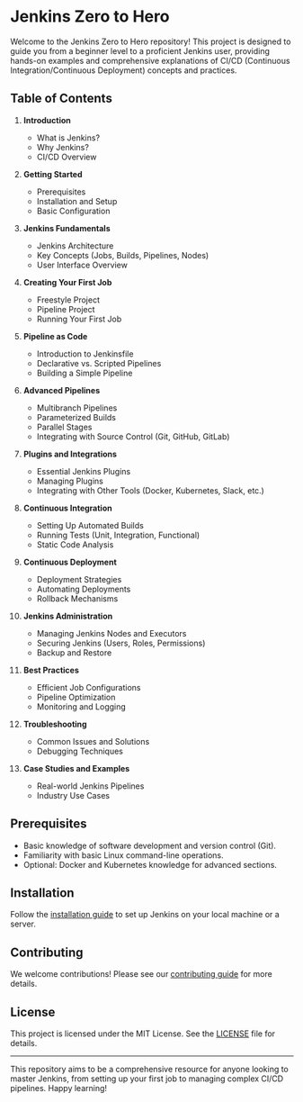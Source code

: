 # Jenkins Zero to Hero

Welcome to the Jenkins Zero to Hero repository! This project is designed to guide you from a beginner level to a proficient Jenkins user, providing hands-on examples and comprehensive explanations of CI/CD (Continuous Integration/Continuous Deployment) concepts and practices.

## Table of Contents

1. **Introduction**
   - What is Jenkins?
   - Why Jenkins?
   - CI/CD Overview

2. **Getting Started**
   - Prerequisites
   - Installation and Setup
   - Basic Configuration

3. **Jenkins Fundamentals**
   - Jenkins Architecture
   - Key Concepts (Jobs, Builds, Pipelines, Nodes)
   - User Interface Overview

4. **Creating Your First Job**
   - Freestyle Project
   - Pipeline Project
   - Running Your First Job

5. **Pipeline as Code**
   - Introduction to Jenkinsfile
   - Declarative vs. Scripted Pipelines
   - Building a Simple Pipeline

6. **Advanced Pipelines**
   - Multibranch Pipelines
   - Parameterized Builds
   - Parallel Stages
   - Integrating with Source Control (Git, GitHub, GitLab)

7. **Plugins and Integrations**
   - Essential Jenkins Plugins
   - Managing Plugins
   - Integrating with Other Tools (Docker, Kubernetes, Slack, etc.)

8. **Continuous Integration**
   - Setting Up Automated Builds
   - Running Tests (Unit, Integration, Functional)
   - Static Code Analysis

9. **Continuous Deployment**
   - Deployment Strategies
   - Automating Deployments
   - Rollback Mechanisms

10. **Jenkins Administration**
    - Managing Jenkins Nodes and Executors
    - Securing Jenkins (Users, Roles, Permissions)
    - Backup and Restore

11. **Best Practices**
    - Efficient Job Configurations
    - Pipeline Optimization
    - Monitoring and Logging

12. **Troubleshooting**
    - Common Issues and Solutions
    - Debugging Techniques

13. **Case Studies and Examples**
    - Real-world Jenkins Pipelines
    - Industry Use Cases

## Prerequisites

- Basic knowledge of software development and version control (Git).
- Familiarity with basic Linux command-line operations.
- Optional: Docker and Kubernetes knowledge for advanced sections.

## Installation

Follow the [installation guide](docs/installation.md) to set up Jenkins on your local machine or a server. 

## Contributing

We welcome contributions! Please see our [contributing guide](CONTRIBUTING.md) for more details.

## License

This project is licensed under the MIT License. See the [LICENSE](LICENSE) file for details.

---

This repository aims to be a comprehensive resource for anyone looking to master Jenkins, from setting up your first job to managing complex CI/CD pipelines. Happy learning!
